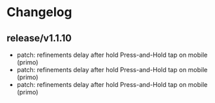 # Changelog

## release/v1.1.10
* patch: refinements delay after hold Press-and-Hold tap on mobile (primo)
* patch: refinements delay after hold Press-and-Hold tap on mobile (primo)
* patch: refinements delay after hold Press-and-Hold tap on mobile (primo)
